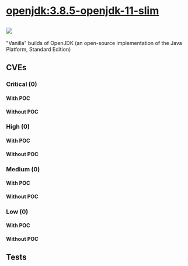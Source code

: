 # [openjdk:3.8.5-openjdk-11-slim](https://hub.docker.com/_/openjdk?tab=tags)
![](https://img.shields.io/static/v1?label=tag&message=3.8.5-openjdk-11-slim&color=blue)
---
<p>
"Vanilla" builds of OpenJDK (an open-source implementation of the Java Platform, Standard Edition)
</p>

## CVEs
### Critical (0)
#### With POC

#### Without POC


### High (0)
#### With POC

#### Without POC


### Medium (0)
#### With POC

#### Without POC


### Low (0)
#### With POC

#### Without POC


## Tests
